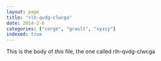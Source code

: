 ```yaml
---
layout: page
title: "rlh-qvdg-clwcga"
date: 2014-2-6
categories: ["corge", "grault", "xyzzy"]
indexed: true
---
```

This is the body of _this_ file, the one called rlh-qvdg-clwcga
